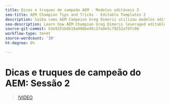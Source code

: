 ```yaml
---
title: Dicas e truques de campeão AEM - Modelos editáveis 2
seo-title: AEM Champion Tips and Tricks - Editable Templates 2
description: Saiba como AEM Campeion Greg Dimeris utilizou modelos editáveis no AEM Sites. Revise essas dicas rápidas e tente na sua instância de hoje.
seo-description: Learn how AEM Champion Greg Dimeris leveraged editable templates in AEM Sites. Review these quick tips and then give them a try in your instance today.
source-git-commit: b3e9251bdb18a008be95c1fa9e5c79252a74fc98
workflow-type: tm+mt
source-wordcount: '39'
ht-degree: 0%

---
```



# Dicas e truques de campeão do AEM: Sessão 2

>[!VIDEO](https://video.tv.adobe.com/v/3409427?quality=12&learn=on)
